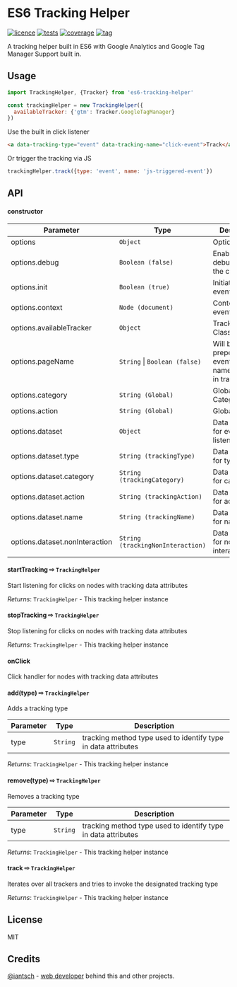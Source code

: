 # ES6 Tracking Helper

[![licence](https://img.shields.io/badge/licence-MIT-blue.svg?style=flat-square)]() [![tests](https://img.shields.io/badge/tests-8%20passed-brightgreen.svg?style=flat-square)]() [![coverage](https://img.shields.io/badge/coverage-90%25-brightgreen.svg?style=flat-square)]() [![tag](https://img.shields.io/badge/tag-v1.0.2-lightgrey.svg?style=flat-square)]()

A tracking helper built in ES6 with Google Analytics and Google Tag Manager Support built in.

## Usage

```js
import TrackingHelper, {Tracker} from 'es6-tracking-helper'

const trackingHelper = new TrackingHelper({
  availableTracker: {'gtm': Tracker.GoogleTagManager}
})
```

Use the built in click listener

```html
<a data-tracking-type="event" data-tracking-name="click-event">Track</a>
```

Or trigger the tracking via JS

```js
trackingHelper.track({type: 'event', name: 'js-triggered-event'})
```

## API

#### constructor

| Parameter | Type | Description |
|---|---|---|
| options | ``Object`` | Options object |
| options.debug | ``Boolean (false)`` | Enables debugging in the console |
| options.init | ``Boolean (true)`` | Initiate click event listener |
| options.context | ``Node (document)``  | Context for event listener |
| options.availableTracker | ``Object`` | Tracker Classes |
| options.pageName | ``String`` \| ``Boolean (false)`` | Will be prepended to event/pageview names in built in tracker |
| options.category | ``String (Global)`` | Global Category |
| options.action | ``String (Global)`` | Global Action |
| options.dataset | ``Object`` | Data attributes for event listener |
| options.dataset.type | ``String (trackingType)`` | Data attribute for type |
| options.dataset.category | ``String (trackingCategory)`` |  Data attribute for category |
| options.dataset.action | ``String (trackingAction)`` |  Data attribute for action |
| options.dataset.name | ``String (trackingName)`` |  Data attribute for name |
| options.dataset.nonInteraction | ``String (trackingNonInteraction)`` |  Data attribute for non interaction flag |

#### startTracking ⇨ ``TrackingHelper``

Start listening for clicks on nodes with tracking data attributes

*Returns*: ``TrackingHelper`` - This tracking helper instance

#### stopTracking ⇨ ``TrackingHelper``

Stop listening for clicks on nodes with tracking data attributes

*Returns*: ``TrackingHelper`` - This tracking helper instance

#### onClick

Click handler for nodes with tracking data attributes

#### add(type) ⇨ ``TrackingHelper``

Adds a tracking type

| Parameter | Type | Description |
|---|---|---|
| type | ``String`` | tracking method type used to identify type in data attributes |

*Returns*: ``TrackingHelper`` - This tracking helper instance

#### remove(type) ⇨ ``TrackingHelper``

Removes a tracking type

| Parameter | Type | Description |
|---|---|---|
| type | ``String`` | tracking method type used to identify type in data attributes |

*Returns*: ``TrackingHelper`` - This tracking helper instance

#### track ⇨ ``TrackingHelper``

Iterates over all trackers and tries to invoke the designated tracking type

*Returns*: ``TrackingHelper`` - This tracking helper instance

## License

MIT

## Credits
[@iantsch](https://twitter.com/iantsch) - [web developer](https://mbt.wien) behind this and other projects.
